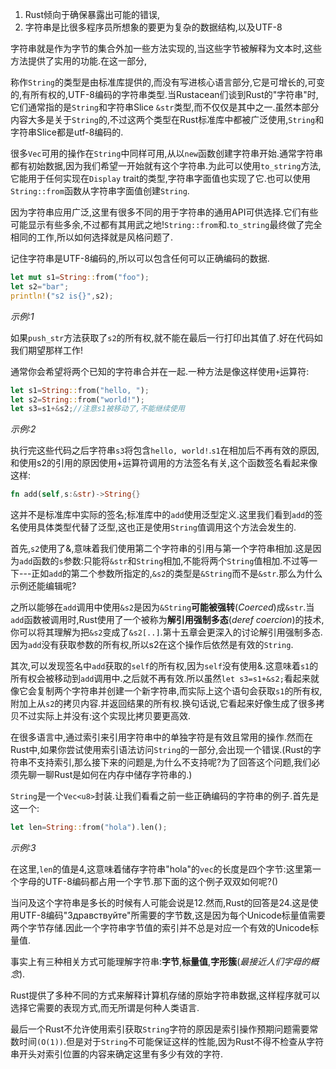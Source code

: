 1. Rust倾向于确保暴露出可能的错误,
2. 字符串是比很多程序员所想象的要更为复杂的数据结构,以及UTF-8

字符串就是作为字节的集合外加一些方法实现的,当这些字节被解释为文本时,这些方法提供了实用的功能.在这一部分,

称作`String`的类型是由标准库提供的,而没有写进核心语言部分,它是可增长的,可变的,有所有权的,UTF-8编码的字符串类型.当Rustacean们谈到Rust的"字符串"时,它们通常指的是`String`和字符串Slice `&str`类型,而不仅仅是其中之一.虽然本部分内容大多是关于`String`的,不过这两个类型在Rust标准库中都被广泛使用,`String`和字符串Slice都是utf-8编码的.


很多`Vec`可用的操作在`String`中同样可用,从以`new`函数创建字符串开始.通常字符串都有初始数据,因为我们希望一开始就有这个字符串.为此可以使用`to_string`方法,它能用于任何实现在`Display` trait的类型,字符串字面值也实现了它.也可以使用`String::from`函数从字符串字面值创建`String`.

因为字符串应用广泛,这里有很多不同的用于字符串的通用API可供选择.它们有些可能显示有些多余,不过都有其用武之地!`String::from`和.`to_string`最终做了完全相同的工作,所以如何选择就是风格问题了.

记住字符串是UTF-8编码的,所以可以包含任何可以正确编码的数据.

```rust
let mut s1=String::from("foo");
let s2="bar";
println!("s2 is{}",s2);
```
*示例:1*

如果`push_str`方法获取了`s2`的所有权,就不能在最后一行打印出其值了.好在代码如我们期望那样工作!

通常你会希望将两个已知的字符串合并在一起.一种方法是像这样使用`+`运算符:
```rust
let s1=String::from("hello, ");
let s2=String::from("world!");
let s3=s1+&s2;//注意s1被移动了,不能继续使用
```
*示例:2*

执行完这些代码之后字符串`s3`将包含`hello, world!`.`s1`在相加后不再有效的原因,和使用s2的引用的原因使用+运算符调用的方法签名有关,这个函数签名看起来像这样:
```rust
fn add(self,s:&str)->String{}
```
这并不是标准库中实际的签名;标准库中的`add`使用泛型定义.这里我们看到`add`的签名使用具体类型代替了泛型,这也正是使用`String`值调用这个方法会发生的.

首先,`s2`使用了&,意味着我们使用第二个字符串的引用与第一个字符串相加.这是因为`add`函数的`s`参数:只能将`&str`和`String`相加,不能将两个`String`值相加.不过等一下---正如`add`的第二个参数所指定的,`&s2`的类型是`&String`而不是`&str`.那么为什么示例还能编辑呢?


之所以能够在`add`调用中使用`&s2`是因为`&String`**可能被强转**(*Coerced*)成`&str`.当`add`函数被调用时,Rust使用了一个被称为**解引用强制多态**(*deref coercion*)的技术,你可以将其理解为把`&s2`变成了`&s2[..]`.第十五章会更深入的讨论解引用强制多态.因为`add`没有获取参数的所有权,所以s2在这个操作后依然是有效的`String`.

其次,可以发现签名中`add`获取的`self`的所有权,因为`self`没有使用&.这意味着`s1`的所有权会被移动到`add`调用中.之后就不再有效.所以虽然`let s3=s1+&s2;`看起来就像它会复制两个字符串并创建一个新字符串,而实际上这个语句会获取`s1`的所有权,附加上从`s2`的拷贝内容.并返回结果的所有权.换句话说,它看起来好像生成了很多拷贝不过实际上并没有:这个实现比拷贝要更高效.

在很多语言中,通过索引来引用字符串中的单独字符是有效且常用的操作.然而在Rust中,如果你尝试使用索引语法访问`String`的一部分,会出现一个错误.(Rust的字符串不支持索引,那么接下来的问题是,为什么不支持呢?为了回答这个问题,我们必须先聊一聊Rust是如何在内存中储存字符串的.)

`String`是一个`Vec<u8>`封装.让我们看看之前一些正确编码的字符串的例子.首先是这一个:
```rust
let len=String::from("hola").len();
```
*示例:3*

在这里,`len`的值是4,这意味着储存字符串"hola"的`vec`的长度是四个字节:这里第一个字母的UTF-8编码都占用一个字节.那下面的这个例子双双如何呢?()

当问及这个字符串是多长的时候有人可能会说是12.然而,Rust的回答是24.这是使用UTF-8编码"Здравствуйте"所需要的字节数,这是因为每个Unicode标量值需要两个字节存储.因此一个字符串字节值的索引并不总是对应一个有效的Unicode标量值.

事实上有三种相关方式可能理解字符串:**字节**,**标量值**,**字形簇**(*最接近人们字母的概念*).

Rust提供了多种不同的方式来解释计算机存储的原始字符串数据,这样程序就可以选择它需要的表现方式,而无所谓是何种人类语言.

最后一个Rust不允许使用索引获取`String`字符的原因是索引操作预期问题需要常数时间`(O(1))`.但是对于`String`不可能保证这样的性能,因为Rust不得不检查从字符串开头对索引位置的内容来确定这里有多少有效的字符.


